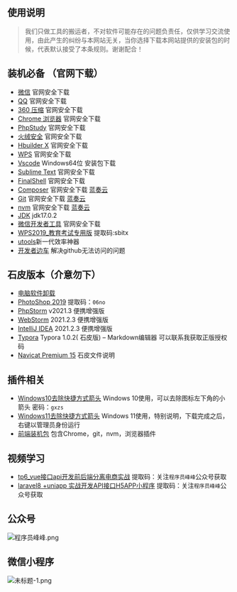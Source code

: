 

## 使用说明

> 我们只做工具的搬运者，不对软件可能存在的问题负责任，仅供学习交流使用，由此产生的纠纷与本网站无关，当你选择下载本网站提供的安装包的时候，代表默认接受了本条规则。谢谢配合！

## 装机必备 （官网下载）

- [微信](https://weixin.qq.com/) 官网安全下载
- [QQ](https://im.qq.com/index) 官网安全下载
- [360 压缩](https://yasuo.360.cn/) 官网安全下载
- [Chrome 浏览器](https://www.google.cn/intl/zh-CN/chrome/) 官网安全下载
- [PhpStudy](https://www.xp.cn/) 官网安全下载
- [火绒安全](https://www.huorong.cn/) 官网安全下载
- [Hbuilder X](https://www.dcloud.io/hbuilderx.html) 官网安全下载
- [WPS](https://platform.wps.cn/) 官网安全下载
- [Vscode](https://vscode.cdn.azure.cn/stable/054a9295330880ed74ceaedda236253b4f39a335/VSCodeUserSetup-x64-1.56.2.exe) Windows64位 安装包下载
- [Sublime Text](https://www.sublimetext.com/download) 官网安全下载
- [FinalShell](http://www.hostbuf.com/t/988.html) 官网安全下载
- [Composer](https://getcomposer.org/download/) 官网安全下载   [蓝奏云](https://coisini.lanzouf.com/ifV0n02tpumj)
- [Git](https://git-scm.com/download/win) 官网安全下载 [蓝奏云](https://coisini.lanzouf.com/iPr2y02tq0ve)
- [nvm](https://github.com/coreybutler/nvm-windows/releases) 官网安全下载 [蓝奏云](https://coisini.lanzouf.com/iawe902tpwmb)
- [JDK](https://www.oracle.com/java/technologies/downloads/#jdk17-windows) jdk17.0.2
- [微信开发者工具](https://developers.weixin.qq.com/miniprogram/dev/devtools/stable.html) 官网安全下载
- [WPS2019_教育考试专用版](http://42.193.122.194:528/down/PHeqcRpDdNa7) 提取码:sbitx
- [utools](http://www.u.tools/)新一代效率神器
- [开发者边车](https://github.com/docmirror/dev-sidecar) 解决github无法访问的问题

## 石皮版本（介意勿下）

- [电脑软件卸载](https://coisini.lanzoui.com/ic5ev5c)
- [PhotoShop 2019](https://www.aliyundrive.com/s/v16de4rZBDx)  提取码：`06no`
- [PhpStorm](https://www.ghxi.com/phpstorm.html) v2021.3 便携增强版
- [WebStorm](https://www.ghxi.com/webstorm.html) 2021.2.3 便携增强版
- [IntelliJ IDEA](https://www.ghxi.com/idea.html) 2021.2.3 便携增强版
- [Typora](https://coisini.lanzouf.com/iNGMF03og7cd) Typora 1.0.2( 石皮版) – Markdown编辑器 可以联系我获取正版授权码
- [Navicat Premium 15](https://www.bilibili.com/read/cv9424390/) 石皮文件说明



## 插件相关

- [Windows10去除快捷方式箭头](https://coisini.lanzoui.com/iaioy8j) Windows 10使用，可以去除图标左下角的小箭头 密码：`gxzs`
- [Windows11去除快捷方式箭头](https://coisini.lanzouf.com/i6ZN003bx87i) Windows 11使用，特别说明，下载完成之后，右键以管理员身份运行
- [前端装机包](https://coisini.lanzouf.com/i9xmWwg9e8j) 包含Chrome，git，nvm，浏览器插件



## 视频学习

- [tp6_vue接口api开发前后端分离电商实战](https://www.aliyundrive.com/s/Lfonn23aPDt) 提取码：关注`程序员峰峰`公众号获取
- [laravel8 +uniapp 实战开发API接口H5APP小程序](https://www.aliyundrive.com/s/RXfMXE6FcE1) 提取码：关注`程序员峰峰`公众号获取

## 公众号

![程序员峰峰.png](https://cdn.sbitx.top/220407/f380ec2c55635.png?ref=support.qiniu.com)

## 微信小程序

![未标题-1.png](https://cdn.sbitx.top/220428/739bddb399230.png)
